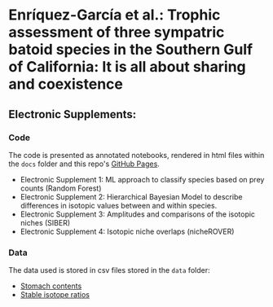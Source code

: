 # Enríquez-García et al.: Trophic assessment of three sympatric batoid species in the Southern Gulf of California: It is all about sharing and coexistence

## Electronic Supplements:

### Code

The code is presented as annotated notebooks, rendered in html files within the `docs` folder and this repo's [GitHub Pages](https://arturobell.github.io/01072022/).

- Electronic Supplement 1: ML approach to classify species based on prey counts (Random Forest)
- Electronic Supplement 2: Hierarchical Bayesian Model to describe differences in isotopic values between and within species.
- Electronic Supplement 3: Amplitudes and comparisons of the isotopic niches (SIBER)
- Electronic Supplement 4: Isotopic niche overlaps (nicheROVER)

### Data

The data used is stored in csv files stored in the `data` folder:

- [Stomach contents](https://github.com/ArturoBell/01072022/blob/main/data/stomach_w.csv)
- [Stable isotope ratios](https://github.com/ArturoBell/01072022/blob/main/data/glm.csv)

